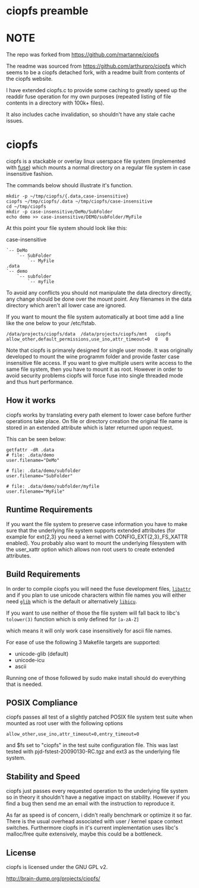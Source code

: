 # ciopfs preamble

# NOTE

The repo was forked from https://github.com/martanne/ciopfs

The readme was sourced from https://github.com/arthurpro/ciopfs
which seems to be a ciopfs detached fork, with a readme built from
contents of the ciopfs website.

I have extended ciopfs.c to provide some caching to greatly speed up
the readdir fuse operation for my own purposes (repeated listing of
file contents in a directory with 100k+ files).

It also includes cache invalidation, so shouldn't have any stale cache
issues.

# ciopfs

ciopfs is a stackable or overlay linux userspace file system (implemented with [fuse](http://fuse.sourceforge.org/)) which mounts a normal directory on a regular file system in case insensitive fashion.

The commands below should illustrate it's function.

```
mkdir -p ~/tmp/ciopfs/{.data,case-insensitive}
ciopfs ~/tmp/ciopfs/.data ~/tmp/ciopfs/case-insensitive
cd ~/tmp/ciopfs
mkdir -p case-insensitive/DeMo/SubFolder
echo demo >> case-insensitive/DEMO/subFolder/MyFile
```

At this point your file system should look like this:

case-insensitive
```
`-- DeMo
    `-- SubFolder
        `-- MyFile
.data
`-- demo
    `-- subfolder
        `-- myfile
```
To avoid any conflicts you should not manipulate the data directory directly, any change should be done over the mount point. Any filenames in the data directory which aren't all lower case are ignored.

If you want to mount the file system automatically at boot time add a line like the one below to your /etc/fstab.

```
/data/projects/ciopfs/data	/data/projects/ciopfs/mnt	ciopfs	allow_other,default_permissions,use_ino,attr_timeout=0	0	0
```

Note that ciopfs is primarely designed for single user mode. It was originally developed to mount the wine programm folder and provide faster case insensitive file access. If you want to give multiple users write access to the same file system, then you have to mount it as root. However in order to avoid security problems ciopfs will force fuse into single threaded mode and thus hurt performance.

## How it works

ciopfs works by translating every path element to lower case before further operations take place. On file or directory creation the original file name is stored in an extended attribute which is later returned upon request.

This can be seen below:

```
getfattr -dR .data
# file: .data/demo
user.filename="DeMo"

# file: .data/demo/subfolder
user.filename="SubFolder"

# file: .data/demo/subfolder/myfile
user.filename="MyFile"
```

## Runtime Requirements

If you want the file system to preserve case information you have to make sure that the underlying file system supports extended attributes (for example for ext{2,3} you need a kernel with CONFIG_EXT{2,3}_FS_XATTR enabled). You probably also want to mount the underlying filesystem with the user_xattr option which allows non root users to create extended attributes.

## Build Requirements

In order to compile ciopfs you will need the fuse development files, [`libattr`](http://acl.bestbits.at/download.html#Attr) and if you plan to use unicode characters within file names you will either need [`glib`](http://www.gtk.org/) which is the default or alternatively [`libicu`](http://www.icu-project.org/).

If you want to use neither of those the file system will fall back to libc's `tolower(3)` function which is only defined for `[a-zA-Z]`

which means it will only work case insensitively for ascii file names.

For ease of use the following 3 Makefile targets are supported:

* unicode-glib (default)
* unicode-icu
* ascii

Running one of those followed by sudo make install should do everything that is needed.

## POSIX Compliance

ciopfs passes all test of a slightly patched POSIX file system test suite when mounted as root user with the following options

```
allow_other,use_ino,attr_timeout=0,entry_timeout=0
```

and $fs set to "ciopfs" in the test suite configuration file. This was last tested with pjd-fstest-20090130-RC.tgz and ext3 as the underlying file system.

## Stability and Speed

ciopfs just passes every requested operation to the underlying file system so in theory it shouldn't have a negative impact on stability. However if you find a bug then send me an email with the instruction to reproduce it.

As far as speed is of concern, i didn't really benchmark or optimize it so far. There is the usual overhead associated with user / kernel space context switches. Furthermore ciopfs in it's current implementation uses libc's malloc/free quite extensively, maybe this could be a bottleneck.

## License

ciopfs is licensed under the GNU GPL v2.

http://brain-dump.org/projects/ciopfs/
